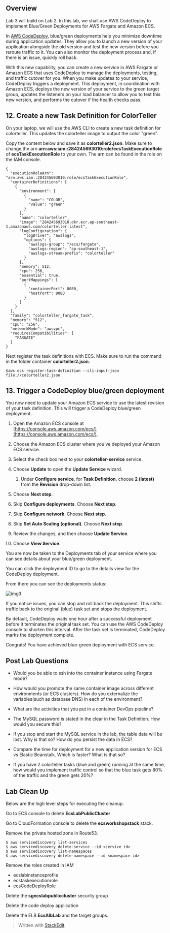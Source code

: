 ## Overview

Lab 3 will build on Lab 2. In this lab, we shall use AWS CodeDeploy to implement Blue/Green Deployments for AWS Fargate and Amazon ECS.

In [AWS CodeDeploy](https://aws.amazon.com/codedeploy/), blue/green deployments help you minimize downtime during application updates. They allow you to launch a new version of your application alongside the old version and test the new version before you reroute traffic to it. You can also monitor the deployment process and, if there is an issue, quickly roll back.

With this new capability, you can create a new service in AWS Fargate or Amazon ECS that uses CodeDeploy to manage the deployments, testing, and traffic cutover for you. When you make updates to your service, CodeDeploy triggers a deployment. This deployment, in coordination with Amazon ECS, deploys the new version of your service to the green target group, updates the listeners on your load balancer to allow you to test this new version, and performs the cutover if the health checks pass.

## 12. Create a new Task Definition for ColorTeller

On your laptop, we will use the AWS CLI to create a new task definition for colorteller. This updates the colorteller image to output the color "green".

Copy the content below and save it as **colorteller2.json**. Make sure to change the arn **arn:aws:iam::284245693010:role/ecsTaskExecutionRole** of **ecsTaskExecutionRole** to your own. The arn can be found in the role on the IAM console.

```
{
  "executionRoleArn": "arn:aws:iam::284245693010:role/ecsTaskExecutionRole",
  "containerDefinitions": [
    {
      "environment": [
        {
          "name": "COLOR",
          "value": "green"
        }
      ],
      "name": "colorteller",
      "image": "284245693010.dkr.ecr.ap-southeast-1.amazonaws.com/colorteller:latest",
      "logConfiguration": {
        "logDriver": "awslogs",
        "options": {
          "awslogs-group": "/ecs/fargate",
          "awslogs-region": "ap-southeast-1",
          "awslogs-stream-prefix": "colorteller"
        }
      },
      "memory": 512,
      "cpu": 256,
      "essential": true,
      "portMappings": [
        {
          "containerPort": 8080,
          "hostPort": 8080
        }
      ]
    }
  ],
  "family": "colorteller_fargate_task",
  "memory": "512",
  "cpu": "256",
  "networkMode": "awsvpc",
  "requiresCompatibilities": [
    "FARGATE"
  ]
}

```

Next register the task definitions with ECS. Make sure to run the command in the folder container **colorteller2.json**.

  

    $aws ecs register-task-definition --cli-input-json file://colorteller2.json



## 13. Trigger a CodeDeploy blue/green deployment


You now need to update your Amazon ECS service to use the latest revision of your task definition. This will trigger a CodeDeploy blue/green deployment.

1.  Open the Amazon ECS console at [https://console.aws.amazon.com/ecs/](https://console.aws.amazon.com/ecs/).
    
2.  Choose the Amazon ECS cluster where you’ve deployed your Amazon ECS service.
    
3.  Select the check box next to your **colorteller-service** service.
    
4.  Choose **Update** to open the **Update Service** wizard.
    
    1.  Under **Configure service**, for **Task Definition**, choose **2 (latest)** from the **Revision** drop-down list.
        
5.  Choose **Next step**.
6.  Skip **Configure deployments**. Choose **Next step**.
    
7.  Skip **Configure network**. Choose **Next step**.
    
8.  Skip **Set Auto Scaling (optional)**. Choose **Next step**.
    
9.  Review the changes, and then choose **Update Service**.
    
10.  Choose **View Service**.

You are now be taken to the Deployments tab of your service where you can see details about your blue/green deployment.

You can click the deployment ID to go to the details view for the CodeDeploy deployment.

From there you can see the deployments status:

![img3]

[img3]: https://github.com/tohwsw/awsecslab/blob/master/Lab23-BlueGreen-Deployment-with-CodeDeploy/img/3-deployment2.png

If you notice issues, you can stop and roll back the deployment. This shifts traffic back to the original (blue) task set and stops the deployment.

By default, CodeDeploy waits one hour after a successful deployment before it terminates the original task set. You can use the AWS CodeDeploy console to shorten this interval. After the task set is terminated, CodeDeploy marks the deployment complete.

Congrats! You have achieved blue-green deployment with ECS service.

## Post Lab Questions

- Would you be able to ssh into the container instance using Fargate mode?

- How would you promote the same container image across different environments (or ECS clusters). How do you externalize the variables(such as database DNS) in each of the environment?

- What are the activities that you put in a container DevOps pipeline?

- The MySQL password is stated in the clear in the Task Definition. How would you secure this?

- If you stop and start the MySQL service in the lab, the table data will be lost. Why is that so? How do you persist the data in ECS?

- Compare the time for deployment for a new application version for ECS vs Elastic Beanstalk. Which is faster? What is that so?

- If you have 2 colorteller tasks (blue and green) running at the same time, how would you implement traffic control so that the blue task gets 80% of the traffic and the green gets 20%?

## Lab Clean Up

Below are the high level steps for executing the cleanup.

Go to ECS console to delete **EcsLabPublicCluster**

Go to CloudFormation console to delete the **ecsworkshopstack** stack.

Remove the private hosted zone in Route53.
```
$ aws servicediscovery list-services
$ aws servicediscovery delete-service --id <service id>
$ aws servicediscovery list-namespaces
$ aws servicediscovery delete-namespace --id <namespace id>
```
Remove the roles created in IAM
- ecslabinstanceprofile
- ecstaskexecutionrole
- ecsCodeDeployRole

Delete the **sgecslabpubliccluster** security group

Delete the code deploy application

Delete the ELB **EcsAlbLab** and the target groups.


> Written with [StackEdit](https://stackedit.io/).

<!--stackedit_data:
eyJoaXN0b3J5IjpbLTUwNDE0NTY1MSwxNjYwODQ4NzEwLDE4MT
MwMTMyNCwxNzAxNzA0MzY1LDczMDk5ODExNl19
-->